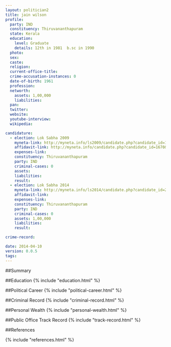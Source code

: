 ```yaml
---
layout: politician2
title: jain wilson
profile: 
  party: IND
  constituency: Thiruvananthapuram
  state: Kerala
  education: 
    level: Graduate
    details: 12th in 1981  b.sc in 1990
  photo: 
  sex: 
  caste: 
  religion: 
  current-office-title: 
  crime-accusation-instances: 0
  date-of-birth: 1961
  profession: 
  networth: 
    assets: 1,00,000
    liabilities: 
  pan: 
  twitter: 
  website: 
  youtube-interview: 
  wikipedia: 

candidature: 
  - election: Lok Sabha 2009
    myneta-link: http://myneta.info/ls2009/candidate.php?candidate_id=1670
    affidavit-link: http://myneta.info/candidate.php?candidate_id=1670&scan=original
    expenses-link: 
    constituency: Thiruvananthapuram 
    party: IND
    criminal-cases: 0
    assets: 
    liabilities: 
    result:  
  - election: Lok Sabha 2014
    myneta-link: http://myneta.info/ls2014/candidate.php?candidate_id=2507
    affidavit-link: 
    expenses-link: 
    constituency: Thiruvananthapuram 
    party: IND
    criminal-cases: 0
    assets: 1,00,000
    liabilities: 
    result:  

crime-record: 

date: 2014-04-10
version: 0.0.5
tags: 
---
```


##Summary


##Education
{% include "education.html" %}


##Political Career
{% include "political-career.html" %}


##Criminal Record
{% include "criminal-record.html" %}


##Personal Wealth
{% include "personal-wealth.html" %}


##Public Office Track Record
{% include "track-record.html" %}


##References


{% include "references.html" %}
